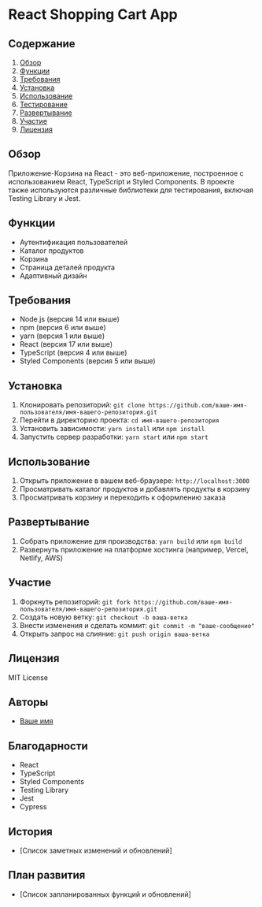 # React Shopping Cart App

## Содержание

1. [Обзор](#обзор)
2. [Функции](#функции)
3. [Требования](#требования)
4. [Установка](#установка)
5. [Использование](#использование)
6. [Тестирование](#тестирование)
7. [Развертывание](#развертывание)
8. [Участие](#участие)
9. [Лицензия](#лицензия)

## Обзор

Приложение-Корзина на React - это веб-приложение, построенное с использованием React, TypeScript и Styled Components. В проекте также используются различные библиотеки для тестирования, включая Testing Library и Jest.

## Функции

* Аутентификация пользователей
* Каталог продуктов
* Корзина
* Страница деталей продукта
* Адаптивный дизайн

## Требования

* Node.js (версия 14 или выше)
* npm (версия 6 или выше)
* yarn (версия 1 или выше)
* React (версия 17 или выше)
* TypeScript (версия 4 или выше)
* Styled Components (версия 5 или выше)

## Установка

1. Клонировать репозиторий: `git clone https://github.com/ваше-имя-пользователя/имя-вашего-репозитория.git`
2. Перейти в директорию проекта: `cd имя-вашего-репозитория`
3. Установить зависимости: `yarn install` или `npm install`
4. Запустить сервер разработки: `yarn start` или `npm start`

## Использование

1. Открыть приложение в вашем веб-браузере: `http://localhost:3000`
2. Просматривать каталог продуктов и добавлять продукты в корзину
3. Просматривать корзину и переходить к оформлению заказа

## Развертывание

1. Собрать приложение для производства: `yarn build` или `npm build`
2. Развернуть приложение на платформе хостинга (например, Vercel, Netlify, AWS)

## Участие

1. Форкнуть репозиторий: `git fork https://github.com/ваше-имя-пользователя/имя-вашего-репозитория.git`
2. Создать новую ветку: `git checkout -b ваша-ветка`
3. Внести изменения и сделать коммит: `git commit -m "ваше-сообщение"`
4. Открыть запрос на слияние: `git push origin ваша-ветка`

## Лицензия

MIT License

## Авторы

* [Ваше имя](https://github.com/ваше-имя-пользователя)

## Благодарности

* React
* TypeScript
* Styled Components
* Testing Library
* Jest
* Cypress

## История

* [Список заметных изменений и обновлений]

## План развития

* [Список запланированных функций и обновлений]